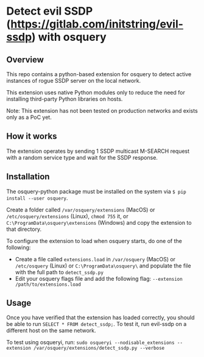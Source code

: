 # Detect evil SSDP (https://gitlab.com/initstring/evil-ssdp) with osquery


## Overview

This repo contains a python-based extension for osquery to detect active instances of rogue SSDP server on the local network.

This extension uses native Python modules only to reduce the need for installing third-party Python libraries on hosts. 

Note: This extension has not been tested on production networks and exists only as a PoC yet.

## How it works
The extension operates by sending 1 SSDP multicast M-SEARCH request with a random service type and wait for the SSDP response.

## Installation
The osquery-python package must be installed on the system via `$ pip install --user osquery`.

Create a folder  called `/var/osquery/extensions` (MacOS) or `/etc/osquery/extensions` (Linux), `chmod 755` it, or `C:\ProgramData\osquery\extensions` (Windows) and copy the extension to that directory.

  To configure the extension to load when osquery starts, do one of the following:
* Create a file called `extensions.load` in `/var/osquery` (MacOS) or `/etc/osquery` (Linux) or `C:\ProgramData\osquery\` and populate the file with the full path to `detect_ssdp.py`
* Edit your osquery flags file and add the following flag: `--extension /path/to/extensions.load`

## Usage
Once you have verified that the extension has loaded correctly, you should be able to run `SELECT * FROM detect_ssdp;`. 
To test it, run evil-ssdp on a different host on the same network.

To test using osqueryi, run:
`sudo osqueryi --nodisable_extensions --extension /var/osquery/extensions/detect_ssdp.py --verbose`

